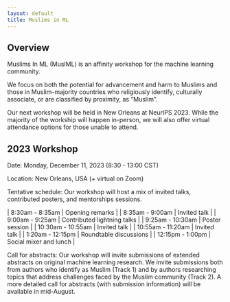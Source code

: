 ```yaml
---
layout: default
title: Muslims in ML
---
```


<!-- Click here to view the stream, and to join the chat: [https://neurips.cc/virtual/2020/protected/affinity_workshop_19591.html](https://neurips.cc/virtual/2020/protected/affinity_workshop_19591.html) -->

## Overview

Muslims In ML (MusIML) is an affinity workshop for the machine learning community. 

We focus on both the potential for advancement and harm to Muslims and those in Muslim-majority countries who religiously identify, culturally associate, or are classified by proximity, as “Muslim”.

Our next workshop will be held in New Orleans at NeurIPS 2023. While the majority of the workship will happen in-person, we will also offer virtual attendance options for those unable to attend.

## 2023 Workshop

Date: Monday, December 11, 2023 (8:30 - 13:00 CST)

Location: New Orleans, USA (+ virtual on Zoom)

Tentative schedule: Our workshop will host a mix of invited talks, contributed posters, and mentorships sessions. 

<style>
td, th {
   border: none!important;
}
</style>

| 8:30am  - 8:35am   | Opening remarks              |
| 8:35am  - 9:00am   | Invited talk                 | 
| 9:00am  - 9:25am   | Contributed lightning talks  | 
| 9:25am  - 10:30am  | Poster session               | 
| 10:30am - 10:55am  | Invited talk                 | 
| 10:55am - 11:20am  | Invited talk                 | 
| 1:20am - 12:15pm   | Roundtable discussions       | 
| 12:15pm - 1:00pm   | Social mixer and lunch       | 

Call for abstracts: Our workshop will invite submissions of extended abstracts on original machine learning research. We invite submissions both from authors who identify as Muslim (Track 1) and by authors researching topics that address challenges faced by the Muslim community (Track 2). A more detailed call for abstracts (with submission information) will be available in mid-August.

<!-- The workshop will run on Tuesday, December 8, 2020 from 10:30AM - 1:30PM EST.  -->

<!-- We will feature a combination of pre-recorded and live talks, followed by a panel discussion with authors on the intersection of policy, technology, and Muslim communities.  -->
